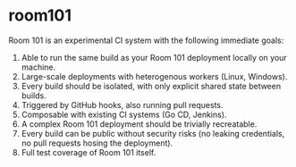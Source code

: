# room101

Room 101 is an experimental CI system with the following immediate goals:

1. Able to run the same build as your Room 101 deployment locally on your
   machine.
1. Large-scale deployments with heterogenous workers (Linux, Windows).
1. Every build should be isolated, with only explicit shared state between
   builds.
1. Triggered by GitHub hooks, also running pull requests.
1. Composable with existing CI systems (Go CD, Jenkins).
1. A complex Room 101 deployment should be trivially recreatable.
1. Every build can be public without security risks (no leaking credentials,
   no pull requests hosing the deployment).
1. Full test coverage of Room 101 itself.
